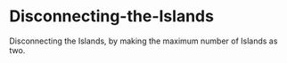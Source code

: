 # Disconnecting-the-Islands
Disconnecting the Islands, by making the maximum number of Islands as two.
